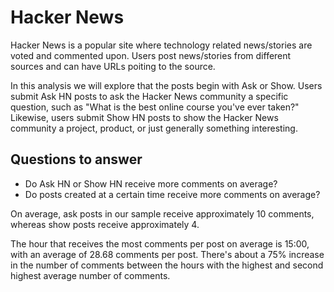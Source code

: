 # Hacker News

Hacker News is a popular site where technology related news/stories are voted and commented upon. Users post news/stories from different sources and can have URLs poiting to the source.

In this analysis we will explore that the posts begin with Ask or Show. Users submit Ask HN posts to ask the Hacker News community a specific question, such as "What is the best online course you've ever taken?" Likewise, users submit Show HN posts to show the Hacker News community a project, product, or just generally something interesting.

## Questions to answer
- Do Ask HN or Show HN receive more comments on average?
- Do posts created at a certain time receive more comments on average?

On average, ask posts in our sample receive approximately 10 comments, whereas show posts receive approximately 4.

The hour that receives the most comments per post on average is 15:00, with an average of 28.68 comments per post. There's about a 75% increase in the number of comments between the hours with the highest and second highest average number of comments.
